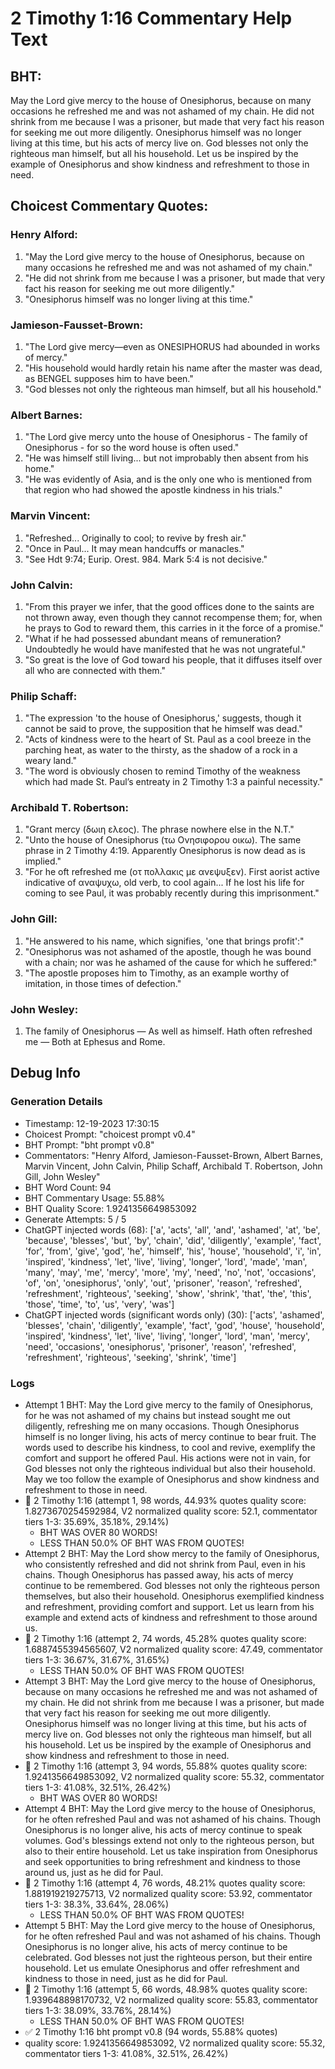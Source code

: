 # 2 Timothy 1:16 Commentary Help Text

## BHT:
May the Lord give mercy to the house of Onesiphorus, because on many occasions he refreshed me and was not ashamed of my chain. He did not shrink from me because I was a prisoner, but made that very fact his reason for seeking me out more diligently. Onesiphorus himself was no longer living at this time, but his acts of mercy live on. God blesses not only the righteous man himself, but all his household. Let us be inspired by the example of Onesiphorus and show kindness and refreshment to those in need.

## Choicest Commentary Quotes:
### Henry Alford:
1. "May the Lord give mercy to the house of Onesiphorus, because on many occasions he refreshed me and was not ashamed of my chain." 
2. "He did not shrink from me because I was a prisoner, but made that very fact his reason for seeking me out more diligently." 
3. "Onesiphorus himself was no longer living at this time."

### Jamieson-Fausset-Brown:
1. "The Lord give mercy—even as ONESIPHORUS had abounded in works of mercy."
2. "His household would hardly retain his name after the master was dead, as BENGEL supposes him to have been."
3. "God blesses not only the righteous man himself, but all his household."

### Albert Barnes:
1. "The Lord give mercy unto the house of Onesiphorus - The family of Onesiphorus - for so the word house is often used."
2. "He was himself still living... but not improbably then absent from his home."
3. "He was evidently of Asia, and is the only one who is mentioned from that region who had showed the apostle kindness in his trials."

### Marvin Vincent:
1. "Refreshed... Originally to cool; to revive by fresh air."
2. "Once in Paul... It may mean handcuffs or manacles."
3. "See Hdt 9:74; Eurip. Orest. 984. Mark 5:4 is not decisive."

### John Calvin:
1. "From this prayer we infer, that the good offices done to the saints are not thrown away, even though they cannot recompense them; for, when he prays to God to reward them, this carries in it the force of a promise."
2. "What if he had possessed abundant means of remuneration? Undoubtedly he would have manifested that he was not ungrateful."
3. "So great is the love of God toward his people, that it diffuses itself over all who are connected with them."

### Philip Schaff:
1. "The expression 'to the house of Onesiphorus,' suggests, though it cannot be said to prove, the supposition that he himself was dead."
2. "Acts of kindness were to the heart of St. Paul as a cool breeze in the parching heat, as water to the thirsty, as the shadow of a rock in a weary land."
3. "The word is obviously chosen to remind Timothy of the weakness which had made St. Paul’s entreaty in 2 Timothy 1:3 a painful necessity."

### Archibald T. Robertson:
1. "Grant mercy (δωιη ελεος). The phrase nowhere else in the N.T." 
2. "Unto the house of Onesiphorus (τω Ονησιφορου οικω). The same phrase in 2 Timothy 4:19. Apparently Onesiphorus is now dead as is implied."
3. "For he oft refreshed me (οτ πολλακις με ανεψυξεν). First aorist active indicative of αναψυχω, old verb, to cool again... If he lost his life for coming to see Paul, it was probably recently during this imprisonment."

### John Gill:
1. "He answered to his name, which signifies, 'one that brings profit':"
2. "Onesiphorus was not ashamed of the apostle, though he was bound with a chain; nor was he ashamed of the cause for which he suffered:"
3. "The apostle proposes him to Timothy, as an example worthy of imitation, in those times of defection."

### John Wesley:
1. The family of Onesiphorus — As well as himself.
Hath often refreshed me — Both at Ephesus and Rome.



## Debug Info
### Generation Details
- Timestamp: 12-19-2023 17:30:15
- Choicest Prompt: "choicest prompt v0.4"
- BHT Prompt: "bht prompt v0.8"
- Commentators: "Henry Alford, Jamieson-Fausset-Brown, Albert Barnes, Marvin Vincent, John Calvin, Philip Schaff, Archibald T. Robertson, John Gill, John Wesley"
- BHT Word Count: 94
- BHT Commentary Usage: 55.88%
- BHT Quality Score: 1.9241356649853092
- Generate Attempts: 5 / 5
- ChatGPT injected words (68):
	['a', 'acts', 'all', 'and', 'ashamed', 'at', 'be', 'because', 'blesses', 'but', 'by', 'chain', 'did', 'diligently', 'example', 'fact', 'for', 'from', 'give', 'god', 'he', 'himself', 'his', 'house', 'household', 'i', 'in', 'inspired', 'kindness', 'let', 'live', 'living', 'longer', 'lord', 'made', 'man', 'many', 'may', 'me', 'mercy', 'more', 'my', 'need', 'no', 'not', 'occasions', 'of', 'on', 'onesiphorus', 'only', 'out', 'prisoner', 'reason', 'refreshed', 'refreshment', 'righteous', 'seeking', 'show', 'shrink', 'that', 'the', 'this', 'those', 'time', 'to', 'us', 'very', 'was']
- ChatGPT injected words (significant words only) (30):
	['acts', 'ashamed', 'blesses', 'chain', 'diligently', 'example', 'fact', 'god', 'house', 'household', 'inspired', 'kindness', 'let', 'live', 'living', 'longer', 'lord', 'man', 'mercy', 'need', 'occasions', 'onesiphorus', 'prisoner', 'reason', 'refreshed', 'refreshment', 'righteous', 'seeking', 'shrink', 'time']

### Logs
- Attempt 1 BHT: May the Lord give mercy to the family of Onesiphorus, for he was not ashamed of my chains but instead sought me out diligently, refreshing me on many occasions. Though Onesiphorus himself is no longer living, his acts of mercy continue to bear fruit. The words used to describe his kindness, to cool and revive, exemplify the comfort and support he offered Paul. His actions were not in vain, for God blesses not only the righteous individual but also their household. May we too follow the example of Onesiphorus and show kindness and refreshment to those in need.
- 🔄 2 Timothy 1:16 (attempt 1, 98 words, 44.93% quotes quality score: 1.8273670254592984, V2 normalized quality score: 52.1, commentator tiers 1-3: 35.69%, 35.18%, 29.14%) 
	- BHT WAS OVER 80 WORDS! 
	- LESS THAN 50.0% OF BHT WAS FROM QUOTES!
- Attempt 2 BHT: May the Lord show mercy to the family of Onesiphorus, who consistently refreshed and did not shrink from Paul, even in his chains. Though Onesiphorus has passed away, his acts of mercy continue to be remembered. God blesses not only the righteous person themselves, but also their household. Onesiphorus exemplified kindness and refreshment, providing comfort and support. Let us learn from his example and extend acts of kindness and refreshment to those around us.
- 🔄 2 Timothy 1:16 (attempt 2, 74 words, 45.28% quotes quality score: 1.6887455394565607, V2 normalized quality score: 47.49, commentator tiers 1-3: 36.67%, 31.67%, 31.65%) 
	- LESS THAN 50.0% OF BHT WAS FROM QUOTES!
- Attempt 3 BHT: May the Lord give mercy to the house of Onesiphorus, because on many occasions he refreshed me and was not ashamed of my chain. He did not shrink from me because I was a prisoner, but made that very fact his reason for seeking me out more diligently. Onesiphorus himself was no longer living at this time, but his acts of mercy live on. God blesses not only the righteous man himself, but all his household. Let us be inspired by the example of Onesiphorus and show kindness and refreshment to those in need.
- 🔄 2 Timothy 1:16 (attempt 3, 94 words, 55.88% quotes quality score: 1.9241356649853092, V2 normalized quality score: 55.32, commentator tiers 1-3: 41.08%, 32.51%, 26.42%) 
	- BHT WAS OVER 80 WORDS!
- Attempt 4 BHT: May the Lord give mercy to the house of Onesiphorus, for he often refreshed Paul and was not ashamed of his chains. Though Onesiphorus is no longer alive, his acts of mercy continue to speak volumes. God's blessings extend not only to the righteous person, but also to their entire household. Let us take inspiration from Onesiphorus and seek opportunities to bring refreshment and kindness to those around us, just as he did for Paul.
- 🔄 2 Timothy 1:16 (attempt 4, 76 words, 48.21% quotes quality score: 1.881919219275713, V2 normalized quality score: 53.92, commentator tiers 1-3: 38.3%, 33.64%, 28.06%) 
	- LESS THAN 50.0% OF BHT WAS FROM QUOTES!
- Attempt 5 BHT: May the Lord give mercy to the house of Onesiphorus, for he often refreshed Paul and was not ashamed of his chains. Though Onesiphorus is no longer alive, his acts of mercy continue to be celebrated. God blesses not just the righteous person, but their entire household. Let us emulate Onesiphorus and offer refreshment and kindness to those in need, just as he did for Paul.
- 🔄 2 Timothy 1:16 (attempt 5, 66 words, 48.98% quotes quality score: 1.939648898170732, V2 normalized quality score: 55.83, commentator tiers 1-3: 38.09%, 33.76%, 28.14%) 
	- LESS THAN 50.0% OF BHT WAS FROM QUOTES!
- ✅ 2 Timothy 1:16 bht prompt v0.8 (94 words, 55.88% quotes)
- quality score: 1.9241356649853092, V2 normalized quality score: 55.32, commentator tiers 1-3: 41.08%, 32.51%, 26.42%)